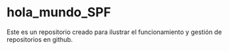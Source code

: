 # hola_mundo_SPF
Este es un repositorio creado para ilustrar el funcionamiento y gestión de repositorios en github.

